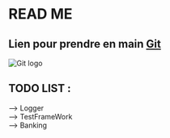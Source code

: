 READ ME
=======

Lien pour prendre en main [Git](http://jlord.us/git-it/index.html)
-
![Git logo](https://git-scm.com/images/logos/downloads/Git-Logo-2Color.png "Git Logo")

TODO LIST :
-
--> Logger  
--> TestFrameWork  
--> Banking   
